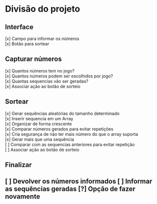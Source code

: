 <h1>Divisão do projeto</h1>
  <h2>Interface</h2>
  [x] Campo para informar os números <br>
  [x] Botão para sortear <br>
    
 <h2> Capturar números </h2>
  [x] Quantos números tem no jogo? <br>
  [x] Quantos números podem ser escolhidos por jogo? <br>
  [x] Quantas sequencias vão ser geradas? <br> 
  [x] Associar ação ao botão de sorteio

  <h2> Sortear </h2>
  [x] Gerar sequências aleatórias do tamanho determinado <br>
  [x] Inserir sequencia em um Array <br>
  [x] Organizar de forma crescente <br>
  [x] Comparar números gerados para evitar repetições <br>
  [x] Cria segurança de não ter mais número do que o array suporta <br>
  [x] Gerar mais que uma sequência <br>
  [ ] Comparar com as sequencias anteriores para evitar repetição <br>
  [ ] Associar ação ao botão de sorteio

  <h2> Finalizar <h2>
  [ ] Devolver os números informados
  [ ] Informar as sequências geradas
  [?] Opção de fazer novamente